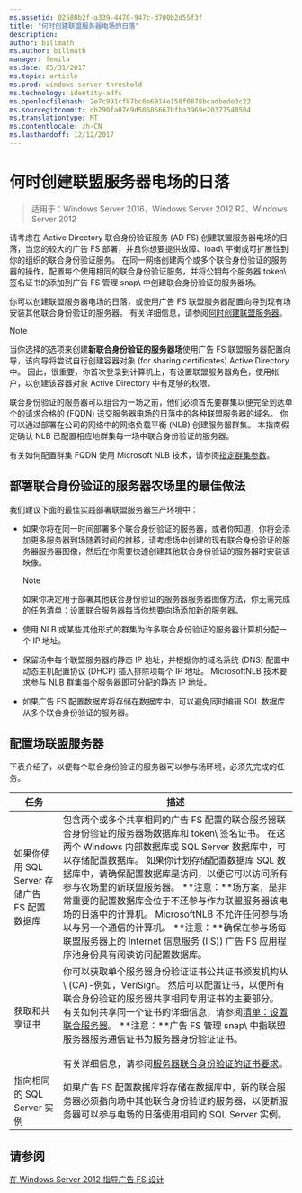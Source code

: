 ```yaml
---
ms.assetid: 02580b2f-a339-4470-947c-d700b2d55f3f
title: "何时创建联盟服务器电场的日落"
description: 
author: billmath
ms.author: billmath
manager: femila
ms.date: 05/31/2017
ms.topic: article
ms.prod: windows-server-threshold
ms.technology: identity-adfs
ms.openlocfilehash: 2e7c991cf87bc0e6914e158f0878bcadbede3c22
ms.sourcegitcommit: db290fa07e9d50686667bfba3969e20377548504
ms.translationtype: MT
ms.contentlocale: zh-CN
ms.lasthandoff: 12/12/2017
---
```

# <a name="when-to-create-a-federation-server-farm"></a>何时创建联盟服务器电场的日落

>适用于：Windows Server 2016，Windows Server 2012 R2、Windows Server 2012

请考虑在 Active Directory 联合身份验证服务 \(AD FS\) 创建联盟服务器电场的日落，当您的较大的广告 FS 部署，并且你想要提供故障、load\ 平衡或可扩展性到你的组织的联合身份验证服务。 在同一网络创建两个或多个联合身份验证的服务器的操作，配置每个使用相同的联合身份验证服务，并将公钥每个服务器 token\ 签名证书的添加到广告 FS 管理 snap\ 中创建联合身份验证的服务器场。  
  
你可以创建联盟服务器电场的日落，或使用广告 FS 联盟服务器配置向导到现有场安装其他联合身份验证的服务器。 有关详细信息，请参阅[何时创建联盟服务器](When-to-Create-a-Federation-Server.md)。  
  
> [!NOTE]  
> 当你选择的选项来创建**新联合身份验证的服务器场**使用广告 FS 联盟服务器配置向导，该向导将尝试自行创建容器对象 \(for sharing certificates\) Active Directory 中。 因此，很重要，你首次登录到计算机上，有设置联盟服务器角色，使用帐户，以创建该容器对象 Active Directory 中有足够的权限。  
  
联合身份验证的服务器可以组合为一场之前，他们必须首先要群集以便完全到达单个的请求合格的 \(FQDN\) 送交服务器电场的日落中的各种联盟服务器的域名。 你可以通过部署在公司的网络中的网络负载平衡 \(NLB\) 创建服务器群集。 本指南假定确认 NLB 已配置相应地群集每一场中联合身份验证的服务器。  
  
有关如何配置群集 FQDN 使用 Microsoft NLB 技术，请参阅[指定群集参数](https://go.microsoft.com/fwlink/?LinkID=74651)。  
  
## <a name="best-practices-for-deploying-a-federation-server-farm"></a>部署联合身份验证的服务器农场里的最佳做法  
我们建议下面的最佳实践部署联盟服务器生产环境中：  
  
-   如果你将在同一时间部署多个联合身份验证的服务器，或者你知道，你将会添加更多服务器到场随着时间的推移，请考虑场中创建的现有联合身份验证的服务器服务器图像，然后在你需要快速创建其他联合身份验证的服务器时安装该映像。  
  
    > [!NOTE]  
    > 如果你决定用于部署其他联合身份验证的服务器服务器图像方法，你无需完成的任务[清单：设置联合服务器](../../ad-fs/deployment/Checklist--Setting-Up-a-Federation-Server.md)每当你想要向场添加新的服务器。  
  
-   使用 NLB 或某些其他形式的群集为许多联合身份验证的服务器计算机分配一个 IP 地址。  
  
-   保留场中每个联盟服务器的静态 IP 地址，并根据你的域名系统 \(DNS\) 配置中动态主机配置协议 \(DHCP\) 插入排除项每个 IP 地址。 MicrosoftNLB 技术要求参与 NLB 群集每个服务器即可分配的静态 IP 地址。  
  
-   如果广告 FS 配置数据库将存储在数据库中，可以避免同时编辑 SQL 数据库从多个联合身份验证的服务器。  
  
## <a name="configuring-federation-servers-for-a-farm"></a>配置场联盟服务器  
下表介绍了，以便每个联合身份验证的服务器可以参与场环境，必须先完成的任务。  
  
|任务|描述|  
|--------|---------------|  
|如果你使用 SQL Server 存储广告 FS 配置数据库|包含两个或多个共享相同的广告 FS 配置的联合服务器联合身份验证的服务器场数据库和 token\ 签名证书。 在这两个 Windows 内部数据库或 SQL Server 数据库中，可以存储配置数据库。 如果你计划存储配置数据库 SQL 数据库中，请确保配置数据库是访问，以便它可以访问所有参与农场里的新联盟服务器。 **注意：**场方案，是非常重要的配置数据库会位于不还参与作为联盟服务器该电场的日落中的计算机。 MicrosoftNLB 不允许任何参与场以与另一个通信的计算机。 **注意：**确保在参与场每联盟服务器上的 Internet 信息服务 \(IIS\)\) 广告 FS 应用程序池身份具有阅读访问配置数据库。|  
|获取和共享证书|你可以获取单个服务器身份验证证书公共证书颁发机构从 \ (CA\)-例如，VeriSign。 然后可以配置证书，以便所有联合身份验证的服务器共享相同专用证书的主要部分。 有关如何共享同一个证书的详细信息，请参阅[清单：设置联合服务器](../../ad-fs/deployment/Checklist--Setting-Up-a-Federation-Server.md)。 **注意：**广告 FS 管理 snap\ 中指联盟服务器服务通信证书为服务器身份验证证书。<br /><br />有关详细信息，请参阅[服务器联合身份验证的证书要求](Certificate-Requirements-for-Federation-Servers.md)。|  
|指向相同的 SQL Server 实例|如果广告 FS 配置数据库将存储在数据库中，新的联合服务器必须指向场中其他联合身份验证的服务器，以便新服务器可以参与电场的日落使用相同的 SQL Server 实例。|  
  
## <a name="see-also"></a>请参阅
[在 Windows Server 2012 指导广告 FS 设计](AD-FS-Design-Guide-in-Windows-Server-2012.md)
